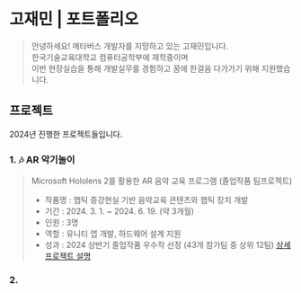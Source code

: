 # 고재민 | 포트폴리오
> 안녕하세요! 메타버스 개발자를 지망하고 있는 고재민입니다.  
> 한국기술교육대학교 컴퓨터공학부에 재학중이며  
> 이번 현장실습을 통해 개발실무를 경험하고 꿈에 한걸음 다가가기 위해 지원했습니다.
## 프로젝트
2024년 진행한 프로젝트들입니다.
### 1. 🎶 AR 악기놀이
> Microsoft Hololens 2를 활용한 AR 음악 교육 프로그램 (졸업작품 팀프로젝트)
> - 작품명 : 햅틱 증강현실 기반 음악교육 콘텐츠와 햅틱 장치 개발
> - 기간 : 2024. 3. 1. ~ 2024. 6. 19. (약 3개월)
> - 인원 : 3명
> - 역할 : 유니티 앱 개발, 하드웨어 설계 지원
> - 성과 : 2024 상반기 졸업작품 우수작 선정 (43개 참가팀 중 상위 12팀)
> [상세 프로젝트 설명](link)


### 2. 
